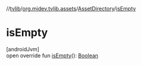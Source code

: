 //[tvlib](../../../index.md)/[org.mjdev.tvlib.assets](../index.md)/[AssetDirectory](index.md)/[isEmpty](is-empty.md)

# isEmpty

[androidJvm]\
open override fun [isEmpty](is-empty.md)(): [Boolean](https://kotlinlang.org/api/latest/jvm/stdlib/kotlin/-boolean/index.html)
